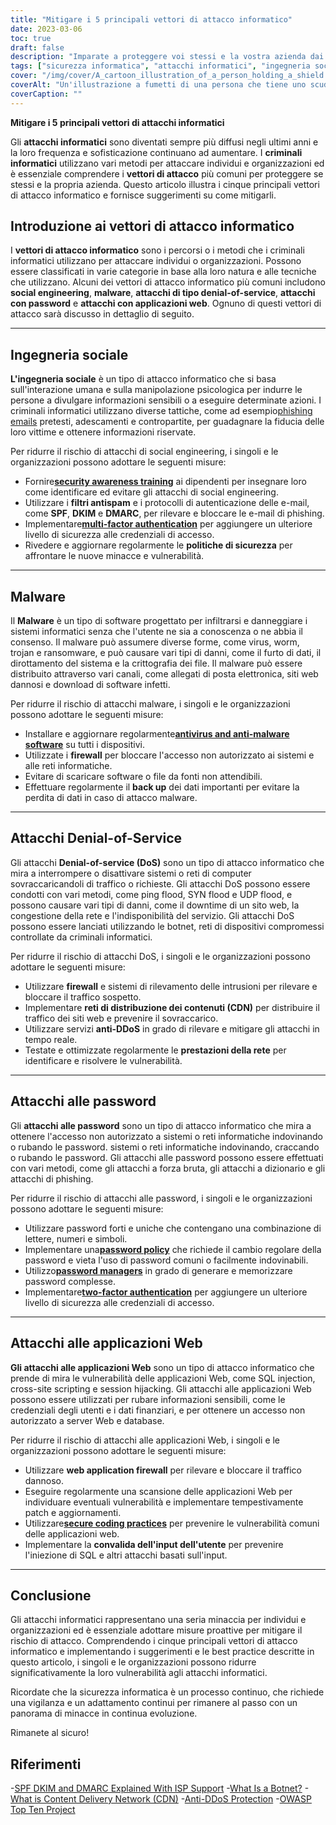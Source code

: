 ```yaml
---
title: "Mitigare i 5 principali vettori di attacco informatico"
date: 2023-03-06
toc: true
draft: false
description: "Imparate a proteggere voi stessi e la vostra azienda dai vettori di attacco informatico più comuni, tra cui social engineering, malware, attacchi denial-of-service, attacchi alle password e attacchi alle applicazioni web."
tags: ["sicurezza informatica", "attacchi informatici", "ingegneria sociale", "malware", "negazione del servizio", "attacchi con password", "attacchi alle applicazioni web", "consapevolezza della sicurezza", "filtri antispam", "autenticazione a più fattori", "software antivirus", "firewall", "botnet", "CDN", "servizi anti-DDoS", "prestazioni della rete", "vulnerabilità", "protezione", "mitigazione del rischio", "sicurezza delle informazioni"]
cover: "/img/cover/A_cartoon_illustration_of_a_person_holding_a_shield.png"
coverAlt: "Un'illustrazione a fumetti di una persona che tiene uno scudo e si trova di fronte a un computer con vari vettori di attacco in arrivo."
coverCaption: ""
---
```


**Mitigare i 5 principali vettori di attacchi informatici**

Gli **attacchi informatici** sono diventati sempre più diffusi negli ultimi anni e la loro frequenza e sofisticazione continuano ad aumentare. I **criminali informatici** utilizzano vari metodi per attaccare individui e organizzazioni ed è essenziale comprendere i **vettori di attacco** più comuni per proteggere se stessi e la propria azienda. Questo articolo illustra i cinque principali vettori di attacco informatico e fornisce suggerimenti su come mitigarli.

## Introduzione ai vettori di attacco informatico

I **vettori di attacco informatico** sono i percorsi o i metodi che i criminali informatici utilizzano per attaccare individui o organizzazioni. Possono essere classificati in varie categorie in base alla loro natura e alle tecniche che utilizzano. Alcuni dei vettori di attacco informatico più comuni includono **social engineering**, **malware**, **attacchi di tipo denial-of-service**, **attacchi con password** e **attacchi con applicazioni web**. Ognuno di questi vettori di attacco sarà discusso in dettaglio di seguito.

______

## Ingegneria sociale

**L'ingegneria sociale** è un tipo di attacco informatico che si basa sull'interazione umana e sulla manipolazione psicologica per indurre le persone a divulgare informazioni sensibili o a eseguire determinate azioni. I criminali informatici utilizzano diverse tattiche, come ad esempio[phishing emails](https://simeononsecurity.ch/articles/how-to-identify-phishing/) pretesti, adescamenti e contropartite, per guadagnare la fiducia delle loro vittime e ottenere informazioni riservate.

Per ridurre il rischio di attacchi di social engineering, i singoli e le organizzazioni possono adottare le seguenti misure:

- Fornire[**security awareness training**](https://simeononsecurity.ch/articles/how-to-build-and-manage-an-effective-cybersecurity-awareness-training-program/) ai dipendenti per insegnare loro come identificare ed evitare gli attacchi di social engineering.
- Utilizzare i **filtri antispam** e i protocolli di autenticazione delle e-mail, come **SPF**, **DKIM** e **DMARC**, per rilevare e bloccare le e-mail di phishing.
- Implementare[**multi-factor authentication**](https://simeononsecurity.ch/articles/what-are-the-diferent-kinds-of-factors-in-mfa/) per aggiungere un ulteriore livello di sicurezza alle credenziali di accesso.
- Rivedere e aggiornare regolarmente le **politiche di sicurezza** per affrontare le nuove minacce e vulnerabilità.

______

## Malware

Il **Malware** è un tipo di software progettato per infiltrarsi e danneggiare i sistemi informatici senza che l'utente ne sia a conoscenza o ne abbia il consenso. Il malware può assumere diverse forme, come virus, worm, trojan e ransomware, e può causare vari tipi di danni, come il furto di dati, il dirottamento del sistema e la crittografia dei file. Il malware può essere distribuito attraverso vari canali, come allegati di posta elettronica, siti web dannosi e download di software infetti.

Per ridurre il rischio di attacchi malware, i singoli e le organizzazioni possono adottare le seguenti misure:

- Installare e aggiornare regolarmente[**antivirus and anti-malware software**](https://simeononsecurity.ch/recommendations/anti-virus) su tutti i dispositivi.
- Utilizzate i **firewall** per bloccare l'accesso non autorizzato ai sistemi e alle reti informatiche.
- Evitare di scaricare software o file da fonti non attendibili.
- Effettuare regolarmente il **back up** dei dati importanti per evitare la perdita di dati in caso di attacco malware.

______

## Attacchi Denial-of-Service

Gli attacchi **Denial-of-service (DoS)** sono un tipo di attacco informatico che mira a interrompere o disattivare sistemi o reti di computer sovraccaricandoli di traffico o richieste. Gli attacchi DoS possono essere condotti con vari metodi, come ping flood, SYN flood e UDP flood, e possono causare vari tipi di danni, come il downtime di un sito web, la congestione della rete e l'indisponibilità del servizio. Gli attacchi DoS possono essere lanciati utilizzando le botnet, reti di dispositivi compromessi controllate da criminali informatici.

Per ridurre il rischio di attacchi DoS, i singoli e le organizzazioni possono adottare le seguenti misure:

- Utilizzare **firewall** e sistemi di rilevamento delle intrusioni per rilevare e bloccare il traffico sospetto.
- Implementare **reti di distribuzione dei contenuti (CDN)** per distribuire il traffico dei siti web e prevenire il sovraccarico.
- Utilizzare servizi **anti-DDoS** in grado di rilevare e mitigare gli attacchi in tempo reale.
- Testate e ottimizzate regolarmente le **prestazioni della rete** per identificare e risolvere le vulnerabilità.

______

## Attacchi alle password

Gli **attacchi alle password** sono un tipo di attacco informatico che mira a ottenere l'accesso non autorizzato a sistemi o reti informatiche indovinando o rubando le password.
sistemi o reti informatiche indovinando, craccando o rubando le password. Gli attacchi alle password possono essere effettuati con vari metodi, come gli attacchi a forza bruta, gli attacchi a dizionario e gli attacchi di phishing.

Per ridurre il rischio di attacchi alle password, i singoli e le organizzazioni possono adottare le seguenti misure:

- Utilizzare password forti e uniche che contengano una combinazione di lettere, numeri e simboli.
- Implementare una[**password policy**](https://simeononsecurity.ch/articles/the-importance-of-password-security-and-best-practices/) che richiede il cambio regolare della password e vieta l'uso di password comuni o facilmente indovinabili.
- Utilizzo[**password managers**](https://simeononsecurity.ch/articles/bitwarden-and-keepassxc-vs-the-rest/) in grado di generare e memorizzare password complesse.
- Implementare[**two-factor authentication**](https://simeononsecurity.ch/articles/what-are-the-diferent-kinds-of-factors-in-mfa/) per aggiungere un ulteriore livello di sicurezza alle credenziali di accesso.

______

## Attacchi alle applicazioni Web

**Gli attacchi alle applicazioni Web** sono un tipo di attacco informatico che prende di mira le vulnerabilità delle applicazioni Web, come SQL injection, cross-site scripting e session hijacking. Gli attacchi alle applicazioni Web possono essere utilizzati per rubare informazioni sensibili, come le credenziali degli utenti e i dati finanziari, e per ottenere un accesso non autorizzato a server Web e database.

Per ridurre il rischio di attacchi alle applicazioni Web, i singoli e le organizzazioni possono adottare le seguenti misure:

- Utilizzare **web application firewall** per rilevare e bloccare il traffico dannoso.
- Eseguire regolarmente una scansione delle applicazioni Web per individuare eventuali vulnerabilità e implementare tempestivamente patch e aggiornamenti.
- Utilizzare[**secure coding practices**](https://simeononsecurity.ch/articles/secure-coding-standards-for-c-sharp/) per prevenire le vulnerabilità comuni delle applicazioni web.
- Implementare la **convalida dell'input dell'utente** per prevenire l'iniezione di SQL e altri attacchi basati sull'input.

______

## Conclusione

Gli attacchi informatici rappresentano una seria minaccia per individui e organizzazioni ed è essenziale adottare misure proattive per mitigare il rischio di attacco. Comprendendo i cinque principali vettori di attacco informatico e implementando i suggerimenti e le best practice descritte in questo articolo, i singoli e le organizzazioni possono ridurre significativamente la loro vulnerabilità agli attacchi informatici.

Ricordate che la sicurezza informatica è un processo continuo, che richiede una vigilanza e un adattamento continui per rimanere al passo con un panorama di minacce in continua evoluzione.

Rimanete al sicuro!

## Riferimenti

-[SPF DKIM and DMARC Explained With ISP Support](https://netcorecloud.com/tutorials/spf-dkim-dmarc/)
-[What Is a Botnet?](https://www.paloaltonetworks.com/cyberpedia/what-is-botnet)
-[What is Content Delivery Network (CDN)](https://www.cloudflare.com/learning/cdn/what-is-a-cdn/)
-[Anti-DDoS Protection](https://www.cloudflare.com/ddos/)
-[OWASP Top Ten Project](https://owasp.org/Top10/)
